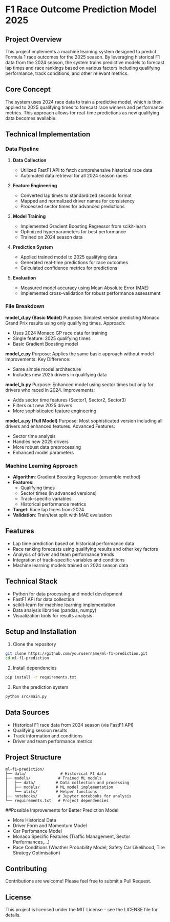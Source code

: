 # F1 Race Outcome Prediction Model 2025

## Project Overview
This project implements a machine learning system designed to predict Formula 1 race outcomes for the 2025 season. By leveraging historical F1 data from the 2024 season, the system trains predictive models to forecast lap times and race rankings based on various factors including qualifying performance, track conditions, and other relevant metrics.

## Core Concept
The system uses 2024 race data to train a predictive model, which is then applied to 2025 qualifying times to forecast race winners and performance metrics. This approach allows for real-time predictions as new qualifying data becomes available.

## Technical Implementation

### Data Pipeline
1. **Data Collection**
   - Utilized FastF1 API to fetch comprehensive historical race data
   - Automated data retrieval for all 2024 season races

2. **Feature Engineering**
   - Converted lap times to standardized seconds format
   - Mapped and normalized driver names for consistency
   - Processed sector times for advanced predictions

3. **Model Training**
   - Implemented Gradient Boosting Regressor from scikit-learn
   - Optimized hyperparameters for best performance
   - Trained on 2024 season data

4. **Prediction System**
   - Applied trained model to 2025 qualifying data
   - Generated real-time predictions for race outcomes
   - Calculated confidence metrics for predictions

5. **Evaluation**
   - Measured model accuracy using Mean Absolute Error (MAE)
   - Implemented cross-validation for robust performance assessment

### File Breakdown
**model_d.py (Basic Model)**
Purpose: Simplest version predicting Monaco Grand Prix results using only qualifying times.
Approach:
- Uses 2024 Monaco GP race data for training
- Single feature: 2025 qualifying times
- Basic Gradient Boosting model 

**model_c.py**
Purpose: Applies the same basic approach without model improvements.
Key Difference:
- Same simple model architecture
- Includes new 2025 drivers in qualifying data

**model_b.py**
Purpose: Enhanced model using sector times but only for drivers who raced in 2024.
Improvements:
- Adds sector time features (Sector1, Sector2, Sector3)
- Filters out new 2025 drivers
- More sophisticated feature engineering

**model_a.py (Full Model)**
Purpose: Most sophisticated version including all drivers and enhanced features.
Advanced Features:
- Sector time analysis
- Handles new 2025 drivers
- More robust data preprocessing
- Enhanced model parameters

### Machine Learning Approach
- **Algorithm**: Gradient Boosting Regressor (ensemble method)
- **Features**:
  - Qualifying times
  - Sector times (in advanced versions)
  - Track-specific variables
  - Historical performance metrics
- **Target**: Race lap times from 2024
- **Validation**: Train/test split with MAE evaluation

## Features
- Lap time prediction based on historical performance data
- Race ranking forecasts using qualifying results and other key factors
- Analysis of driver and team performance trends
- Integration of track-specific variables and conditions
- Machine learning models trained on 2024 season data

## Technical Stack
- Python for data processing and model development
- FastF1 API for data collection
- scikit-learn for machine learning implementation
- Data analysis libraries (pandas, numpy)
- Visualization tools for results analysis

## Setup and Installation
1. Clone the repository
```bash
git clone https://github.com/yourusername/ml-f1-prediction.git
cd ml-f1-prediction
```

2. Install dependencies
```bash
pip install -r requirements.txt
```

3. Run the prediction system
```bash
python src/main.py
```

## Data Sources
- Historical F1 race data from 2024 season (via FastF1 API)
- Qualifying session results
- Track information and conditions
- Driver and team performance metrics

## Project Structure
```
ml-f1-prediction/
├── data/               # Historical F1 data
├── models/            # Trained ML models
│   ├── data/         # Data collection and processing
│   ├── models/       # ML model implementation
│   └── utils/        # Helper functions
├── notebooks/         # Jupyter notebooks for analysis
└── requirements.txt   # Project dependencies
```

##Possible Improvements for Better Prediction Model
- More Historical Data
- Driver Form and Momentum Model
- Car Perfomance Model
- Monaco Specific Features (Traffic Management, Sector Performances,...)
- Race Conditions (Weather Probability Model, Safety Car Likelihood, Tire Strategy Optimisation)

## Contributing
Contributions are welcome! Please feel free to submit a Pull Request.

## License
This project is licensed under the MIT License - see the LICENSE file for details.
